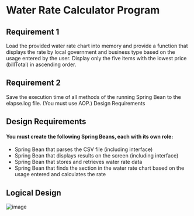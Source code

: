 Water Rate Calculator Program
======

Requirement 1
----
Load the provided water rate chart into memory and provide a function that displays the rate by local government and business type based on the usage entered by the user.
Display only the five items with the lowest price (billTotal) in ascending order.

Requirement 2
-----
Save the execution time of all methods of the running Spring Bean to the elapse.log file. (You must use AOP.)
Design Requirements

Design Requirements
----
#### You must create the following Spring Beans, each with its own role:
- Spring Bean that parses the CSV file (including interface)
- Spring Bean that displays results on the screen (including interface)
- Spring Bean that stores and retrieves water rate data
- Spring Bean that finds the section in the water rate chart based on the usage entered and calculates the rate

Logical Design
------
![image](https://user-images.githubusercontent.com/103839217/229130916-68931962-fa1e-4226-9e7b-8c6ffe00ca61.png)
